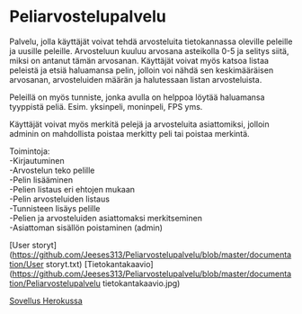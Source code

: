 # Peliarvostelupalvelu 

Palvelu, jolla käyttäjät voivat tehdä arvosteluita tietokannassa oleville peleille 
ja uusille peleille. Arvosteluun kuuluu arvosana asteikolla 0-5 
ja selitys siitä, miksi on antanut tämän arvosanan. Käyttäjät voivat myös
katsoa listaa peleistä ja etsiä haluamansa pelin, jolloin voi nähdä
sen keskimääräisen arvosanan, arvosteluiden määrän ja halutessaan 
listan arvosteluista.

Peleillä on myös tunniste, jonka avulla on helppoa löytää haluamansa 
tyyppistä peliä. Esim. yksinpeli, moninpeli, FPS yms.

Käyttäjät voivat myös merkitä pelejä ja arvosteluita asiattomiksi, jolloin
adminin on mahdollista poistaa merkitty peli tai poistaa merkintä.

Toimintoja:  
	-Kirjautuminen  
	-Arvostelun teko pelille  
	-Pelin lisääminen  
	-Pelien listaus eri ehtojen mukaan  
	-Pelin arvosteluiden listaus  
	-Tunnisteen lisäys pelille  
	-Pelien ja arvosteluiden asiattomaksi merkitseminen  
	-Asiattoman sisällön poistaminen (admin)  
	
[User storyt](https://github.com/Jeeses313/Peliarvostelupalvelu/blob/master/documentation/User storyt.txt)
[Tietokantakaavio](https://github.com/Jeeses313/Peliarvostelupalvelu/blob/master/documentation/Peliarvostelupalvelu tietokantakaavio.jpg)

[Sovellus Herokussa](https://peliarvostelupalvelu.herokuapp.com/)